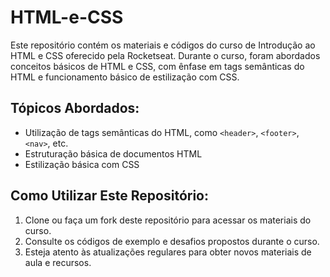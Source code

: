 # HTML-e-CSS

Este repositório contém os materiais e códigos do curso de Introdução ao HTML e CSS oferecido pela Rocketseat. Durante o curso, foram abordados conceitos básicos de HTML e CSS, com ênfase em tags semânticas do HTML e funcionamento básico de estilização com CSS.

## Tópicos Abordados:
- Utilização de tags semânticas do HTML, como `<header>`, `<footer>`, `<nav>`, etc.
- Estruturação básica de documentos HTML
- Estilização básica com CSS

## Como Utilizar Este Repositório:
1. Clone ou faça um fork deste repositório para acessar os materiais do curso.
2. Consulte os códigos de exemplo e desafios propostos durante o curso.
3. Esteja atento às atualizações regulares para obter novos materiais de aula e recursos.
